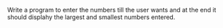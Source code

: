 Write a program to enter the numbers till the user wants and at the end it should displahy the largest and smallest numbers entered.